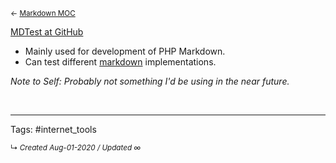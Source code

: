 <small>← [Markdown MOC](slipbox/-markdown)</small>

[MDTest at GitHub](https://github.com/michelf/mdtest/) 

- Mainly used for development of PHP Markdown.
- Can test different [markdown](slipbox/-markdown) implementations.

*Note to Self: Probably not something I'd be using in the near future.*


<br>


---

Tags: #internet_tools 

<small>↳ <i>Created Aug-01-2020 / Updated ∞ </i></small>